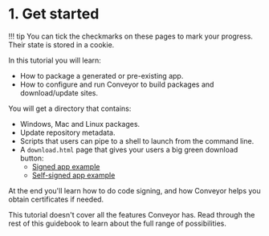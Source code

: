 # 1. Get started

!!! tip
    You can tick the checkmarks on these pages to mark your progress. Their state is stored in a cookie.

In this tutorial you will learn:

* How to package a generated or pre-existing app.
* How to configure and run Conveyor to build packages and download/update sites. 

You will get a directory that contains:

* Windows, Mac and Linux packages.
* Update repository metadata.
* Scripts that users can pipe to a shell to launch from the command line.
* A `download.html` page that gives your users a big green download button:
    * [Signed app example](https://downloads.hydraulic.dev/eton-sample/download.html) 
    * [Self-signed app example](https://downloads.hydraulic.dev/eton-sample/selfsigned/download.html)

At the end you'll learn how to do code signing, and how Conveyor helps you obtain certificates if needed. 

This tutorial doesn't cover all the features Conveyor has. Read through the rest of this guidebook to learn about the full range of possibilities.

<script>var tutorialSection = 1;</script>
